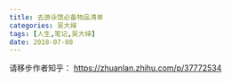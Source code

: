 ```yaml
---
title: 去游泳馆必备物品清单
categories: 吴大婶
tags: [人生,笔记,吴大婶]
date: 2018-07-08
---
```


请移步作者知乎：
https://zhuanlan.zhihu.com/p/37772534